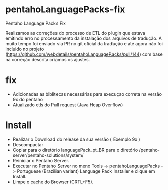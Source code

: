 # pentahoLanguagePacks-fix
Pentaho Language Packs Fix 

Realizamos as correções do processo de ETL do plugin que estava emitindo erro no processamento da instalação dos arquivos de tradução.
A muito tempo foi enviado via PR no git oficial da tradução e até agora não foi incluido no projeto (https://github.com/webdetails/pentahoLanguagePacks/pull/144) com base na correção descrita criamos os ajustes.

# fix 
- Adicionadas as biblitecas necessárias  para execuçao correta na versão 9x do pentaho
- Atualizado etls do Pull request (Java Heap Overflow)

# Install
- Realizar o Download do release da sua versão ( Exemplo 9x )
- Descompactar
- Copiar para o diretório languagePack_pt_BR para o diretório <pentahoinstall>/pentaho-server/pentaho-solutions/system/
- Reiniciar o Pentaho Server.
- Executar no Pentaho Server no meno Tools -> pentahoLanguagePacks -> Portuguese (Brazilian variant) Language Pack Installer e clique em Install.
- Limpe o cache do Browser (CRTL+F5).
